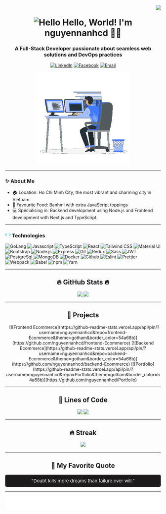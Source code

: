 <!--START_SECTION:nguyenanh-->
<img align="right" src="https://visitor-badge.laobi.icu/badge?page_id=nguyennanhcd.nguyennanhcd" />

<h1 align="center">
  <img width="25px" alt="Hello" src="https://camo.githubusercontent.com/2ec030bc751ce444be25f6ed5aa026d2a0950d5cc62603faa27f4ec72f1e7ac3/68747470733a2f2f782e747739332e66756e2f696d616765732f68692e676966">
  Hello, World! I'm nguyennanhcd 🙆‍♂️
</h1>

<h3 align="center">
  A Full-Stack Developer passionate about seamless web solutions and DevOps practices
</h3>

<div align="center">

[![LinkedIn](https://img.shields.io/badge/nguyenanh-white?style=for-the-badge&logo=Linkedin&logoColor=0A66C2)](https://www.linkedin.com/in/nguyen-anh-3974a4305/)
[![Facebook](https://img.shields.io/badge/nguyenanh-white?style=for-the-badge&logo=facebook&logoColor=0866FF)](https://www.facebook.com/profile.php?id=100081242662585)
[![Email](https://img.shields.io/badge/anh487303@gmail.com-white?style=for-the-badge&logo=gmail&logoColor=EA4335)](mailto:anh487303@gmail.com)

<img width="300px" src="./img/image.gif" alt="Workspace">
</div>

---

### ✨ About Me

- 🏠 Location: Ho Chi Minh City, the most vibrant and charming city in Vietnam.
- 🥖 Favourite Food: Banhmi with extra JavaScript toppings
- 💻 Specialising in: Backend development using Node.js and Frontend development with Next.js and TypeScript.

---

### <img width="18px" src="./img/technologies.gif"> Technologies

![GoLang](https://img.shields.io/badge/GoLang-black?style=flat&logo=go&logoColor=00ADD8)
![Javascript](https://img.shields.io/badge/Javascript-black?style=flat&logo=Javascript&logoColor=F7DF1E)
![TypeScript](https://img.shields.io/badge/Typescript-black?style=flat&logo=Typescript&logoColor=007ACC)
![React](https://img.shields.io/badge/React-black?style=flat&logo=react&logoColor=61DAFB)
![Tailwind CSS](https://img.shields.io/badge/Tailwind_CSS-black?style=flat&logo=tailwindcss&logoColor=06B6D4)
![Material UI](https://img.shields.io/badge/Material_UI-black?style=flat&logo=mui&logoColor=007FFF)
![Bootstrap](https://img.shields.io/badge/Bootstrap-black?style=flat&logo=bootstrap&logoColor=7952B3)
![Node.js](https://img.shields.io/badge/Node.js-black?style=flat&logo=node.js&logoColor=339933)
![Express](https://img.shields.io/badge/Express-black?style=flat&logo=express&logoColor=white)
![Git](https://img.shields.io/badge/Git-black?style=flat&logo=git&logoColor=F05032)
![Redux](https://img.shields.io/badge/Redux-black?style=flat&logo=Redux&logoColor=764ABC)
![Sass](https://img.shields.io/badge/Sass-black?style=flat&logo=Sass&logoColor=CC6699)
![JWT](https://img.shields.io/badge/JWT-black?style=flat&logo=jsonwebtokens&logoColor=white)
![PostgreSql](https://img.shields.io/badge/PostgreSQL-black?style=flat&logo=PostgreSQL&logoColor=white&labelColor=336791)
![MongoDB](https://img.shields.io/badge/MongoDB-black?style=flat&logo=mongodb&logoColor=47A248)
![Docker](https://img.shields.io/badge/Docker-black?style=flat&logo=docker&logoColor=2496ED)
![Github](https://img.shields.io/badge/Github-black?style=flat&logo=github&logoColor=00000)
![Eslint](https://img.shields.io/badge/Eslint-black?style=flat&logo=Eslint&logoColor=4B32C3)
![Prettier](https://img.shields.io/badge/Prettier-black?style=flat&logo=prettier&logoColor=F7B731)
![Webpack](https://img.shields.io/badge/Webpack-black?style=flat&logo=webpack&logoColor=8DD6F9)
![Babel](https://img.shields.io/badge/Babel-black?style=flat&logo=babel&logoColor=F9DC3E)
![npm](https://img.shields.io/badge/npm-black?style=flat&logo=npm&logoColor=CB3837)
![Yarn](https://img.shields.io/badge/Yarn-black?style=flat&logo=yarn&logoColor=2C8EBB)

---

<h2 align="center">🔥 GitHub Stats 🔥</h2>

<div align="center">
  <a href="https://github.com/nguyennanhcd">
    <img width="315" src="https://github-readme-stats.vercel.app/api/top-langs/?username=nguyennanhcd&hide=c%23,powershell,Mathematica,Ruby,Objective-C,Objective-C%2b%2b,Cuda&title_color=61dafb&text_color=ffffff&icon_color=61dafb&bg_color=20232a&langs_count=8&layout=compact&border_color=61dafb&hide_border=true" />
  </a>
  <a href="https://github.com/nguyennanhcd">
    <img width="434" src="https://github-readme-stats.vercel.app/api?username=nguyennanhcd&show_icons=true&theme=react&border_color=61dafb&hide_border=true" />
  </a>
</div>

---

<h2 align="center"> 🚀 Projects </h2>

<div align="center">
  &nbsp;&nbsp;[![Frontend Ecommerce](https://github-readme-stats.vercel.app/api/pin/?username=nguyennanhcd&repo=frontend-Ecommerce&theme=gotham&border_color=54a68b)](https://github.com/nguyennanhcd/frontend-Ecommerce)  
[![Backend Ecommerce](https://github-readme-stats.vercel.app/api/pin/?username=nguyennanhcd&repo=backend-Ecommerce&theme=gotham&border_color=54a68b)](https://github.com/nguyennanhcd/backend-Ecommerce)  
[![Portfolio](https://github-readme-stats.vercel.app/api/pin/?username=nguyennanhcd&repo=Portfolio&theme=gotham&border_color=54a68b)](https://github.com/nguyennanhcd/Portfolio)

---

<h2 align="center"> 📝 Lines of Code </h2>

<div align="center">
  <img src="https://api.githubtrends.io/user/svg/nguyennanhcd/langs?time_range=one_year&include_private=True&theme=dark" />
  <img src="https://api.githubtrends.io/user/svg/nguyennanhcd/repos?time_range=one_year&include_private=True&theme=dark" />
</div>

---

<h2 align="center"> 🔥 Streak </h2>

<div align="center">
  <img src="https://streak-stats.demolab.com?user=nguyennanhcd&theme=rising-sun&date_format=j%2Fn%5B%2FY%5D&border=e78e42&currStreakNum=e78e42&sideNums=e78e42&dates=fef7ee" />
</div>

---

## 💬 My Favorite Quote

<div align="center" style="padding: 10px; border-radius: 5px; background-color: rgb(28, 26, 26); color: white;">
  <span style="font-size: 15px;">"Doubt kills more dreams than failure ever will."</span>
</div>

---

<div align="center">
  <img src="./svg/thanks.svg" alt="Thank you" />
</div>

<!--END_SECTION:nguyenanh-->
